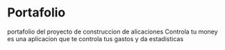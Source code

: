# Portafolio
portafolio del proyecto de construccion de alicaciones
Controla tu money
es una aplicacion que te controla tus gastos y da estadisticas
